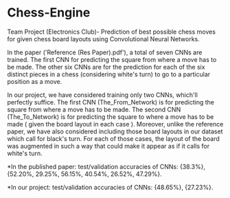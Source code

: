 # Chess-Engine
Team Project (Electronics Club)- Prediction of best possible chess moves for given chess board layouts using Convolutional Neural Networks.

In the paper ('Reference (Res Paper).pdf'), a total of seven CNNs are trained. The first CNN for predicting the square from where a move has to be made. The other six CNNs are for the prediction for each of the six distinct pieces in a chess (considering white's turn) to go to a particular position as a move.

In our project, we have considered training only two CNNs, which'll perfectly suffice. The first CNN (The_From_Network) is for predicting the square from where a move has to be made. The second CNN (The_To_Network) is for predicting the square to where a move has to be made ( given the board layout in each case ). Moreover, unlike the reference paper, we have also considered including those board layouts in our dataset which call for black's turn. For each of those cases, the layout of the board was augmented in such a way that could make it appear as if it calls for white's turn. 

*In the published paper: test/validation accuracies of CNNs: {38.3%}, {52.20%, 29.25%, 56.15%, 40.54%, 26.52%, 47.29%}.

*In our project: test/validation accuracies of CNNs: {48.65%}, {27.23%}.

